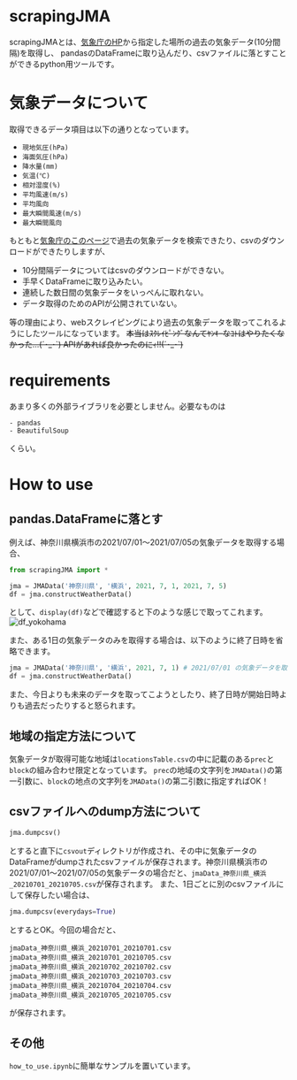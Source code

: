 # scrapingJMA
scrapingJMAとは、[気象庁のHP](https://www.jma.go.jp/jma/index.html)から指定した場所の過去の気象データ(10分間隔)を取得し、
pandasのDataFrameに取り込んだり、csvファイルに落とすことができるpython用ツールです。

# 気象データについて

取得できるデータ項目は以下の通りとなっています。
- `現地気圧(hPa)`
- `海面気圧(hPa)`
- `降水量(mm)`
- `気温(℃)`
- `相対湿度(%)`
- `平均風速(m/s)`
- `平均風向`
- `最大瞬間風速(m/s)`
- `最大瞬間風向`

もともと[気象庁のこのページ](https://www.data.jma.go.jp/obd/stats/etrn/index.php?prec_no=&block_no=&year=&month=&day=&view=)で過去の気象データを検索できたり、csvのダウンロードができたりしますが、
- 10分間隔データについてはcsvのダウンロードができない。
- 手早くDataFrameに取り込みたい。
- 連続した数日間の気象データをいっぺんに取れない。
- データ取得のためのAPIが公開されていない。

等の理由により、webスクレイピングにより過去の気象データを取ってこれるようにしたツールになっています。
~~本当はｽｸﾚｲﾋﾟﾝｸﾞなんてﾔﾝｷｰなｺﾄはやりたくなかった...(´･\_･\`) APIがあれば良かったのにｨ!!(´･\_･\`)~~

# requirements
あまり多くの外部ライブラリを必要としません。必要なものは
```
- pandas
- BeautifulSoup
```

くらい。

# How to use
## pandas.DataFrameに落とす
例えば、神奈川県横浜市の2021/07/01〜2021/07/05の気象データを取得する場合、
```python
from scrapingJMA import *

jma = JMAData('神奈川県', '横浜', 2021, 7, 1, 2021, 7, 5)
df = jma.constructWeatherData()
```
として、`display(df)`などで確認すると下のような感じで取ってこれます。
![df_yokohama](https://user-images.githubusercontent.com/41262277/126608699-fcf8664c-a57c-4a4f-8341-7cd4dd34b229.png)

また、ある1日の気象データのみを取得する場合は、以下のように終了日時を省略できます。
```python
jma = JMAData('神奈川県', '横浜', 2021, 7, 1) # 2021/07/01 の気象データを取得する。
df = jma.constructWeatherData()
```

また、今日よりも未来のデータを取ってこようとしたり、終了日時が開始日時よりも過去だったりすると怒られます。


## 地域の指定方法について
気象データが取得可能な地域は`locationsTable.csv`の中に記載のある`prec`と`block`の組み合わせ限定となっています。
`prec`の地域の文字列を`JMAData()`の第一引数に、`block`の地点の文字列を`JMAData()`の第二引数に指定すればOK！

## csvファイルへのdump方法について
```python
jma.dumpcsv()
```
とすると直下に`csvout`ディレクトリが作成され、その中に気象データのDataFrameがdumpされたcsvファイルが保存されます。神奈川県横浜市の2021/07/01〜2021/07/05の気象データの場合だと、`jmaData_神奈川県_横浜_20210701_20210705.csv`が保存されます。
また、1日ごとに別のcsvファイルにして保存したい場合は、
```python
jma.dumpcsv(everydays=True)
```
とするとOK。今回の場合だと、
```
jmaData_神奈川県_横浜_20210701_20210701.csv
jmaData_神奈川県_横浜_20210701_20210705.csv
jmaData_神奈川県_横浜_20210702_20210702.csv
jmaData_神奈川県_横浜_20210703_20210703.csv
jmaData_神奈川県_横浜_20210704_20210704.csv
jmaData_神奈川県_横浜_20210705_20210705.csv
```
が保存されます。

## その他
`how_to_use.ipynb`に簡単なサンプルを置いています。
